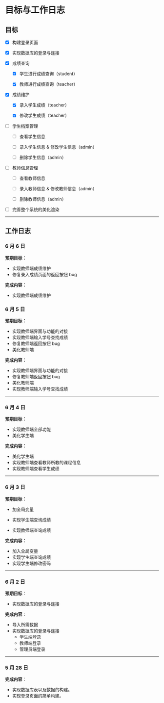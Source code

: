 # 目标与工作日志

## 目标

- [x] 构建登录页面

- [x] 实现数据库的登录与连接

- [x] 成绩查询

  - [x] 学生进行成绩查询（student）

  - [x] 教师进行成绩查询（teacher）

- [x] 成绩维护

  - [x] 录入学生成绩（teacher）

  - [x] 修改学生成绩（teacher）

- [ ] 学生档案管理

  - [ ] 查看学生信息

  - [ ] 录入学生信息 & 修改学生信息（admin）
  - [ ] 删除学生信息（admin）

- [ ] 教师信息管理

  - [ ] 查看教师信息

  - [ ] 录入教师信息 & 修改教师信息（admin）
  - [ ] 删除教师信息（admin）

- [ ] 完善整个系统的美化渲染

---

## 工作日志

### 6 月 6 日

**预期目标：**

- 实现教师端成绩维护
- 修复录入成绩页面的返回按钮 bug

**完成内容：**

- 实现教师端成绩维护

### 6 月 5 日

**预期目标：**

- 实现教师端界面与功能的对接
- 实现教师端输入学号查找成绩
- 修复教师端返回按钮 bug
- 美化教师端

**完成内容：**

- 实现教师端界面与功能的对接
- 修复教师端返回按钮 bug
- 美化教师端
- 实现教师端输入学号查找成绩

---

### 6 月 4 日

**预期目标：**

- 实现教师端全部功能
- 美化学生端

**完成内容：**

- 美化学生端
- 实现教师端查看教师所教的课程信息
- 实现教师端查看学生成绩

---

### 6 月 3 日

**预期目标：**

- 加全局变量

- 实现学生端查询成绩
- 实现教师端查询成绩

**完成内容：**

- 加入全局变量
- 实现学生端查询成绩
- 实现学生端修改密码

---

### 6 月 2 日

**预期目标**：

- 实现数据库的登录与连接

**完成内容**：

- 导入所需数据
- 实现数据库的登录与连接
  - 学生端登录
  - 教师端登录
  - 管理员端登录

---

### 5 月 28 日

**完成内容**：

- 实现数据库表以及数据的构建。
- 实现登录页面的简单构建。
